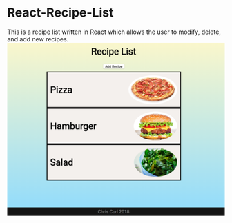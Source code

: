 # React-Recipe-List
This is a recipe list written in React which allows the user to modify, delete, and add new recipes.
![preview](capture.png)
